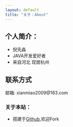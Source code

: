```yaml
---
layout: default
title: "关于：About"
---
```


## 个人简介：

* 倪先淼
* JAVA开发爱好者
* 来自河北 现居杭州

## 联系方式

<p class="contact">
邮箱: xianmiao2009@163.com
</p>

### 关于本站：

* 搭建于[Github](https://github.com/laomaodegushi/laomaodegushi.github.io),欢迎Fork

